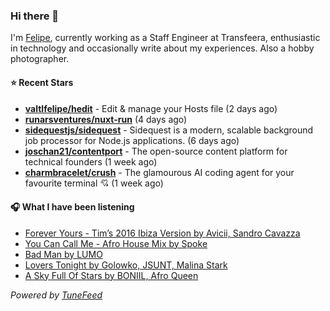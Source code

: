 ### Hi there 👋

I'm [Felipe](https://felipevm.com), currently working as a Staff Engineer at Transfeera, enthusiastic in technology and occasionally write about my experiences. Also a hobby photographer.

#### ⭐ Recent Stars
- **[valtlfelipe/hedit](https://github.com/valtlfelipe/hedit)** - Edit &amp; manage your Hosts file (2 days ago)
- **[runarsventures/nuxt-run](https://github.com/runarsventures/nuxt-run)** (4 days ago)
- **[sidequestjs/sidequest](https://github.com/sidequestjs/sidequest)** - Sidequest is a modern, scalable background job processor for Node.js applications. (6 days ago)
- **[joschan21/contentport](https://github.com/joschan21/contentport)** - The open-source content platform for technical founders (1 week ago)
- **[charmbracelet/crush](https://github.com/charmbracelet/crush)** - The glamourous AI coding agent for your favourite terminal 💘 (1 week ago)

#### 🎧 What I have been listening
- [Forever Yours - Tim’s 2016 Ibiza Version by Avicii, Sandro Cavazza](https://open.spotify.com/track/1HnuyFokRiXuJtygnFCiZT)
- [You Can Call Me - Afro House Mix by Spoke](https://open.spotify.com/track/5gKVUlp7EiHXVoateKsbCz)
- [Bad Man by LUMO](https://open.spotify.com/track/4WgWWVAf7rJG5doOqmwUhj)
- [Lovers Tonight by Golowko, JSUNT, Malina Stark](https://open.spotify.com/track/5Xacp4RbiqMzRjW5YWgkNN)
- [A Sky Full Of Stars by BONIIL, Afro Queen](https://open.spotify.com/track/1Dpu8fU6H1vH4QO0cggFsr)

_Powered by [TuneFeed](https://tunefeed.app?ref=github.com)_
